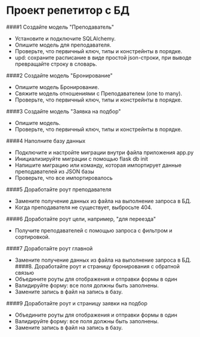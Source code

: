 # Проект репетитор с БД

####1 Создайте модель "Преподаватель"
* Установите и подключите SQLAlchemy.
* Опишите модель для преподавателя.
* Проверьте, что первичный ключ, типы и констрейнты в порядке.
* upd: сохраните расписание в виде простой json-строки, при выводе превращайте строку в словарь.

####2 Создайте модель "Бронирование"

* Опишите модель Бронирование.
* Свяжите модель отношениями с Преподавателем (one to many).
* Проверьте, что первичный ключ, типы и констрейнты в порядке.

####3 Создайте модель "Заявка на подбор"

* Опишите модель.
* Проверьте, что первичный ключ, типы и констрейнты в порядке.

####4 Наполните базу данных

* Подключите и настройте миграции внутри файла приложения app.py
* Инициализируйте миграции  с помощью flask db init
* Напишите миграцию или команду, которая импортирует данные преподавателей из JSON базы
* Проверьте, что все импортировалось

####5 Доработайте роут преподавателя

* Замените получение данных из файла на выполнение запроса в БД.
* Когда преподавателя не существует, выбросьте 404.

####6 Доработайте роут цели, например, "для переезда"
* Получите преподавателей с помощью запроса с фильтром и сортировкой.

####7 Доработайте роут главной
* Замените получение данных из файла на выполнение запроса в БД.
####8. Доработайте роут и страницу бронирования с обратной связью
* Объедините роуты для отображения и отправки формы в один
* Валидируйте форму: все поля должны быть заполнены.
* Замените запись в файл на запись в базу.

####9 Доработайте роут и страницу заявки на подбор
* Объедините роуты для отображения и отправки формы в один
* Валидируйте форму: все поля должны быть заполнены.
* Замените запись в файл на запись в базу.

